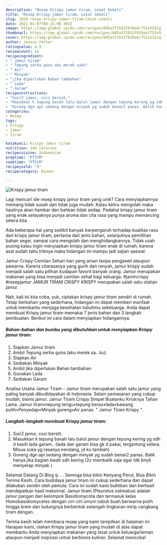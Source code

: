 ```yaml
---
description: "Resep Krispy jamur tiram, Lezat Sekali"
title: "Resep Krispy jamur tiram, Lezat Sekali"
slug: 1028-resep-krispy-jamur-tiram-lezat-sekali
date: 2021-01-07T08:15:08.502Z
image: https://img-global.cpcdn.com/recipes/0d5a3f1552f839a4/751x532cq70/krispy-jamur-tiram-foto-resep-utama.jpg
thumbnail: https://img-global.cpcdn.com/recipes/0d5a3f1552f839a4/751x532cq70/krispy-jamur-tiram-foto-resep-utama.jpg
cover: https://img-global.cpcdn.com/recipes/0d5a3f1552f839a4/751x532cq70/krispy-jamur-tiram-foto-resep-utama.jpg
author: Jennie Potter
ratingvalue: 4.9
reviewcount: 14
recipeingredient:
- " Jamur tiram"
- " Tepung serba guna aku merek saku"
- " Air"
- " Minyak"
- "jika diperlukan Bahan tambahan"
- " Lada"
- " Garam"
recipeinstructions:
- "Suir2 jamur, cuci bersih."
- "Masukkan k tepung basah lalu balut jamur dengan tepung kering yg sdh d kasih lada garam.. (lada dan garam bisa gk d pakai, tergantung selera. Misua suka yg rasanya nendang, jd ku tambah)"
- "Goreng dgn api sedang dengan minyak yg sudah benar2 panas. Balik hanya jika bagian bwah sdh kering (2x membalik saja agar tdk bnyk menyerap minyak ("
categories:
- Resep
tags:
- krispy
- jamur
- tiram

katakunci: krispy jamur tiram 
nutrition: 144 calories
recipecuisine: Indonesian
preptime: "PT37M"
cooktime: "PT51M"
recipeyield: "3"
recipecategory: Dinner

---
```



![Krispy jamur tiram](https://img-global.cpcdn.com/recipes/0d5a3f1552f839a4/751x532cq70/krispy-jamur-tiram-foto-resep-utama.jpg)

Lagi mencari ide resep krispy jamur tiram yang unik? Cara menyiapkannya memang tidak susah dan tidak juga mudah. Kalau keliru mengolah maka hasilnya akan hambar dan bahkan tidak sedap. Padahal krispy jamur tiram yang enak selayaknya punya aroma dan cita rasa yang mampu memancing selera kita.

Ada beberapa hal yang sedikit banyak berpengaruh terhadap kualitas rasa dari krispy jamur tiram, pertama dari jenis bahan, selanjutnya pemilihan bahan segar, sampai cara mengolah dan menghidangkannya. Tidak usah pusing kalau ingin menyiapkan krispy jamur tiram enak di rumah, karena asal sudah tahu triknya maka hidangan ini mampu jadi sajian spesial.

Jamur Crispy Cemilan Sehari hari yang aman tanpa pengawet ataupun pewarna. Karena citarasanya yang gurih dan renyah, jamur krispy sudah menjadi salah satu pilihan kudapan favorit banyak orang. Jamur merupakan makanan yang bisa menjadi camilan sehat bagi keluarga. #jamircrispy #resepjamur JAMUR TIRAM CRISPY KRISPY merupakan salah satu olahan jamur.


Nah, kali ini kita coba, yuk, ciptakan krispy jamur tiram sendiri di rumah. Tetap berbahan yang sederhana, hidangan ini dapat memberi manfaat untuk membantu menjaga kesehatan tubuhmu sekeluarga. Anda dapat membuat Krispy jamur tiram memakai 7 jenis bahan dan 3 langkah pembuatan. Berikut ini cara dalam menyiapkan hidangannya.

<!--inarticleads1-->

##### Bahan-bahan dan bumbu yang dibutuhkan untuk menyiapkan Krispy jamur tiram:

1. Siapkan  Jamur tiram
1. Ambil  Tepung serba guna (aku merek sa...ku)
1. Siapkan  Air
1. Sediakan  Minyak
1. Ambil jika diperlukan Bahan tambahan
1. Gunakan  Lada
1. Sediakan  Garam


Analisa Usaha Jamur Tiram - Jamur tiram merupakan salah satu jamur yang paling banyak dibudidayakan di Indonesia. Selain pemasaran yang cukup mudah, bisnis jamur. Jamur Tiram Crispy Simpel Buatanku Kriuknya Tahan Lama. Jamur tiram•tepung terigu•tepung beras•lada•bawang putih•Penyedap•Minyak goreng•Air panas. &#34; Jamur Tiram Krispy &#34;. 

<!--inarticleads2-->

##### Langkah-langkah membuat Krispy jamur tiram:

1. Suir2 jamur, cuci bersih.
1. Masukkan k tepung basah lalu balut jamur dengan tepung kering yg sdh d kasih lada garam.. (lada dan garam bisa gk d pakai, tergantung selera. Misua suka yg rasanya nendang, jd ku tambah)
1. Goreng dgn api sedang dengan minyak yg sudah benar2 panas. Balik hanya jika bagian bwah sdh kering (2x membalik saja agar tdk bnyk menyerap minyak (


Selamat Datang Di Blog q. . . Semoga bisa bikin Kenyang Perut, Bisa Bikin Terima Kasih. Cara budidaya jamur tiram ini cukup sederhana dan dapat dilakukan sendiri oleh pemula. Cara ini sudah kami buktikan dan berhasil mendapatkan hasil maksimal. Jamur tiram (Pleurotus ostreatus) adalah jamur pangan dari kelompok Basidiomycota dan termasuk kelas Homobasidiomycetes dengan ciri-ciri umum tubuh buah berwarna putih hingga krem dan tudungnya berbentuk setengah lingkaran mirip cangkang tiram dengan. 

Terima kasih telah membaca resep yang kami tampilkan di halaman ini. Harapan kami, olahan Krispy jamur tiram yang mudah di atas dapat membantu Anda menyiapkan makanan yang lezat untuk keluarga/teman ataupun menjadi inspirasi untuk berbisnis kuliner. Selamat mencoba!
